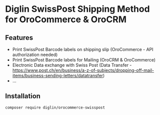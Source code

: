 # Diglin SwissPost Shipping Method for OroCommerce & OroCRM

## Features

- Print SwissPost Barcode labels on shipping slip (OroCommerce - API authorization needed)
- Print SwissPost Barcode labels for Mailing (OroCRM & OroCommerce)
- Electronic Data exchange with Swiss Post (Data Transfer - https://www.post.ch/en/business/a-z-of-subjects/dropping-off-mail-items/business-sending-letters/datatransfer)
- ...

## Installation

`composer require diglin/orocommerce-swisspost`